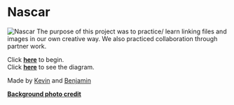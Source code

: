 # Nascar
![Nascar](http://www.iowaspeedway.com/wp-content/uploads/sites/5/2017/09/NASCAR_Gray-01.png)
The purpose of this project was to practice/ learn linking files and images in our own creative way. We also practiced collaboration through partner work.


Click [**here**](arrive-at-race.md) to begin.  
Click [**here**](https://docs.google.com/drawings/d/1VBP2lZ1oB5Ht3IV4mFjcIkplEIVMhxRBqNl4iy3u-0w/edit?usp=sharing) to see the diagram.


Made by [Kevin](https://github.com/kevinw5973) and [Benjamin](https://github.com/BenjaminN6094)  

[**Background photo credit**](photo-credit.md)

